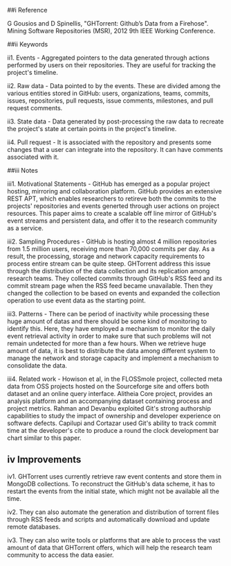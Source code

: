 ##i Reference

G Gousios and D Spinellis, "GHTorrent: Github’s Data from a Firehose". Mining Software Repositories (MSR), 2012 9th IEEE Working Conference. 

##ii Keywords

ii1. Events - Aggregated pointers to the data generated through actions performed by users on their repositories. They are useful for tracking the project's timeline.

ii2. Raw data - Data pointed to by the events. These are divided among the various entities stored in GitHub: users, organizations, teams, commits, issues, repositories, pull requests, issue comments, milestones, and pull request comments.

ii3. State data - Data generated by post-processing the raw data to recreate the project's state at certain points in the project's timeline.

ii4. Pull request - It is associated with the repository and presents some changes that a user can integrate into the repository. It can have comments associated with it.

##iii Notes

iii1. Motivational Statements - GitHub has emerged as a popular project hosting, mirroring and collaboration platform. GitHub provides an extensive REST APT, which enables researchers to retireve both the commits to the projects' repositories and events generted through user actions on project resources. This paper aims to create a scalable off line mirror of GitHub's event streams and persistent data, and offer it to the research community as a service.

iii2. Sampling Procedures - GitHub is hosting almost 4 million repositories from 1.5 million users, receiving more than 70,000 commits per day. As a result, the processing, storage and network capacity requirements to process entire stream can be quite steep. GHTorrent address this issue through the distribution of the data collection and its replication among research teams. They collected commits through GitHub's RSS feed and its commit stream page when the RSS feed became unavailable. Then they changed the collection to be based on events and expanded the collection operation to use event data as the starting point.

iii3. Patterns - There can be period of inactivity while processing these huge amount of datas and there should be some kind of monitoring to identify this. Here, they have employed a mechanism to monitor the daily event retrieval activity in order to make sure that such problems will not remain undetected for more than a few hours. When we retrieve huge amount of data, it is best to distribute the data among different system to manage the network and storage capacity and implement a mechanism to consolidate the data.

iii4. Related work - Howison et al, in the FLOSSmole project, collected meta data from OSS projects hosted on the Sourceforge site and offers both dataset and an online query interface. Alitheia Core project, provides an analysis platform and an accompanying dataset containing process and project metrics. Rahman and Devanbu exploited Git's strong authorship capabilities to study the impact of ownership and developer experience on software defects. Capilupi and Cortazar used Git's ability to track commit time at the developer's cite to produce a round the clock development bar chart similar to this paper.

## iv Improvements

iv1. GHTorrent uses currently retrieve raw event contents and store them in MongoDB collections. To reconstruct the GitHub's data scheme, it has to restart the events from the initial state, which might not be available all the time.

iv2. They can also automate the generation and distribution of torrent files through RSS feeds and scripts and automatically download and update remote databases.

iv3. They can also write tools or platforms that are able to process the vast amount of data that GHTorrent offers, which will help the research team community to access the data easier.
